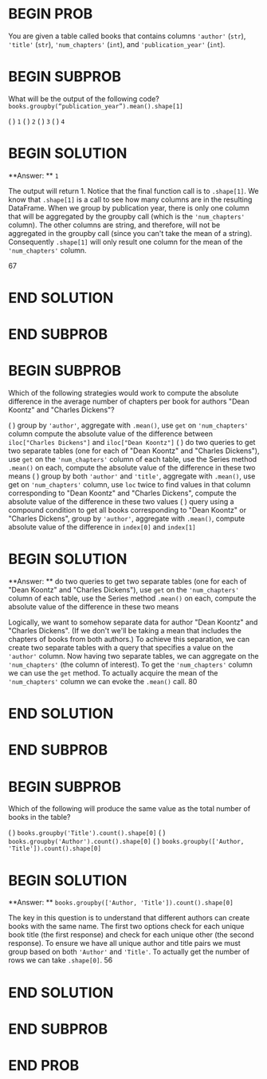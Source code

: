 # BEGIN PROB

You are given a table called books that contains columns `'author'` (`str`), `'title'` (`str`), `'num_chapters'` (`int`), and `'publication_year'` (`int`).
# BEGIN SUBPROB

What will be the output of the following code?
`books.groupby(“publication_year”).mean().shape[1]`

( ) `1`
( ) `2`
( ) `3`
( ) `4`

# BEGIN SOLUTION

**Answer: ** `1`

The output will return 1. Notice that the final function call is to `.shape[1]`. We know
that `.shape[1]` is a call to see how many columns are in the resulting DataFrame. When we 
group by publication year, there is only one column that will be aggregated by the groupby call (which
is the `'num_chapters'` column). The other columns are string, and therefore, will not be aggregated in the groupby
call (since you can't take the mean of a string). Consequently `.shape[1]` will only result one column for the mean of the `'num_chapters'` 
column. 

<average>67</average>
# END SOLUTION

# END SUBPROB

# BEGIN SUBPROB

Which of the following strategies would work to compute the absolute difference in the average number of chapters per book for authors "Dean Koontz" and "Charles Dickens"?

( ) group by `'author'`, aggregate with `.mean()`, use `get` on `'num_chapters'` column compute the absolute value of the difference between `iloc["Charles Dickens"]` and `iloc["Dean Koontz"]`
( ) do two queries to get two separate tables (one for each of "Dean Koontz" and "Charles Dickens"), use `get` on the `'num_chapters'` column of each table, use the Series method `.mean()` on each, compute the absolute value of the difference in these two means
( ) group by both `'author'` and `'title'`, aggregate with `.mean()`, use get on `'num_chapters'` column, use `loc` twice to find values in that column corresponding to "Dean Koontz" and "Charles Dickens", compute the absolute value of the difference in these two values
( ) query using a compound condition to get all books corresponding to "Dean Koontz" or "Charles Dickens", group by `'author'`, aggregate with `.mean()`, compute absolute value of the difference in `index[0]` and `index[1]`
# BEGIN SOLUTION

**Answer: ** do two queries to get two separate tables (one for each of "Dean Koontz" and "Charles Dickens"), use `get` on the `'num_chapters'` column of each table, use the Series method `.mean()` on each, compute the absolute value of the difference in these two means

Logically, we want to somehow separate data for author "Dean Koontz" and "Charles Dickens". (If we don't we'll be taking a mean that includes the chapters of books from both authors.) To achieve this separation, we can create two separate tables with a query that specifies a value on the `'author'` column. Now having two separate
tables, we can aggregate on the `'num_chapters'` (the column of interest). To get the `'num_chapters'` column we can use
the `get` method. To actually acquire the mean of the `'num_chapters'` column we can evoke the `.mean()` call.
<average>80</average>
# END SOLUTION

# END SUBPROB

# BEGIN SUBPROB

Which of the following will produce the same value as the total number of books in the table?

( ) `books.groupby('Title').count().shape[0]`
( ) `books.groupby('Author').count().shape[0]`
( ) `books.groupby(['Author, 'Title']).count().shape[0]`
# BEGIN SOLUTION

**Answer: ** `books.groupby(['Author, 'Title']).count().shape[0]`

The key in this question is to understand that different authors can create books with the same name. The first two options
check for each unique book title (the first response) and check for each unique other (the second response). To ensure we
have all unique author and title pairs we must group based on both `'Author'` and `'Title'`. To actually get the number of rows
we can take `.shape[0]`.
<average>56</average>
# END SOLUTION

# END SUBPROB

# END PROB
